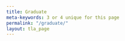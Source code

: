 ```yaml
---
title: Graduate
meta-keywords: 3 or 4 unique for this page
permalink: "/graduate/"
layout: tla_page
---
```

